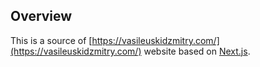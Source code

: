 ## Overview

This is a source of [https://vasileuskidzmitry.com/](https://vasileuskidzmitry.com/) website
based on [Next.js](https://nextjs.org/).
